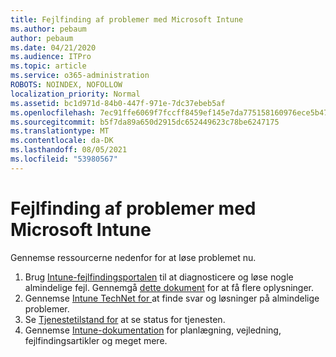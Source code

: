 ```yaml
---
title: Fejlfinding af problemer med Microsoft Intune
ms.author: pebaum
author: pebaum
ms.date: 04/21/2020
ms.audience: ITPro
ms.topic: article
ms.service: o365-administration
ROBOTS: NOINDEX, NOFOLLOW
localization_priority: Normal
ms.assetid: bc1d971d-84b0-447f-971e-7dc37ebeb5af
ms.openlocfilehash: 7ec91ffe6069f7fccff8459ef145e7da775158160976ece5b4745499ac5e1fa6
ms.sourcegitcommit: b5f7da89a650d2915dc652449623c78be6247175
ms.translationtype: MT
ms.contentlocale: da-DK
ms.lasthandoff: 08/05/2021
ms.locfileid: "53980567"
---
```

# <a name="troubleshoot-issues-with-microsoft-intune"></a>Fejlfinding af problemer med Microsoft Intune

Gennemse ressourcerne nedenfor for at løse problemet nu.
  
1. Brug [Intune-fejlfindingsportalen](https://devicemanagement.microsoft.com/#blade/Microsoft_Intune_DeviceSettings/TroubleshootBlade) til at diagnosticere og løse nogle almindelige fejl. Gennemgå [dette dokument](https://docs.microsoft.com/intune/help-desk-operators) for at få flere oplysninger.  
2. Gennemse [Intune TechNet for ](https://social.technet.microsoft.com/forums/home?forum=microsoftintuneprod)at finde svar og løsninger på almindelige problemer.  
3. Se [Tjenestetilstand for](https://portal.office.com/AdminPortal/Home#/servicehealth) at se status for tjenesten.   
4. Gennemse [Intune-dokumentation](https://docs.microsoft.com/intune/) for planlægning, vejledning, fejlfindingsartikler og meget mere. 